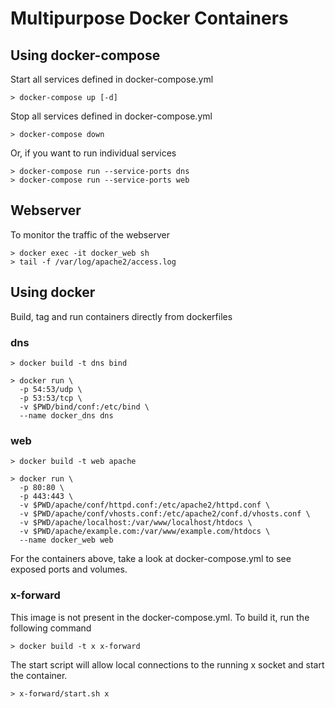 # Multipurpose Docker Containers

## Using docker-compose
Start all services defined in docker-compose.yml
```
> docker-compose up [-d]
```
Stop all services defined in docker-compose.yml
```
> docker-compose down
```
Or, if you want to run individual services
```
> docker-compose run --service-ports dns
> docker-compose run --service-ports web
```

## Webserver
To monitor the traffic of the webserver
```
> docker exec -it docker_web sh
> tail -f /var/log/apache2/access.log
```

## Using docker
Build, tag and run containers directly from dockerfiles

### dns
```
> docker build -t dns bind
```
```
> docker run \
  -p 54:53/udp \
  -p 53:53/tcp \
  -v $PWD/bind/conf:/etc/bind \
  --name docker_dns dns
```

### web
```
> docker build -t web apache
```
```
> docker run \
  -p 80:80 \
  -p 443:443 \
  -v $PWD/apache/conf/httpd.conf:/etc/apache2/httpd.conf \
  -v $PWD/apache/conf/vhosts.conf:/etc/apache2/conf.d/vhosts.conf \
  -v $PWD/apache/localhost:/var/www/localhost/htdocs \
  -v $PWD/apache/example.com:/var/www/example.com/htdocs \
  --name docker_web web
```
For the containers above, take a look at docker-compose.yml to see exposed ports and volumes.

### x-forward
This image is not present in the docker-compose.yml. To build it, run the following command
```
> docker build -t x x-forward
```
The start script will allow local connections to the running x socket and start the container.
```
> x-forward/start.sh x
```
